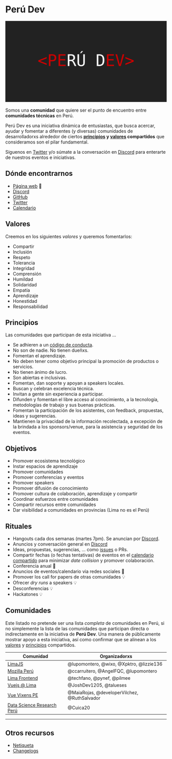 # Perú Dev

![Perú Dev Logo](./logo.svg)

Somos una **comunidad** que quiere ser el punto de encuentro entre **comunidades
técnicas** en Perú.

Perú Dev es una iniciativa dinámica de entusiastas, que busca acercar, ayudar y
fomentar a diferentes (y diversas) comunidades de desarrolladorxs alrededor de
ciertos **[principios](#principios) y [valores](#valores) compartidos** que
consideramos son el pilar fundamental.

Síguenos en [Twitter](https://twitter.com/peru_dev) y/o súmate a la conversación
en [Discord](https://discord.gg/8UhsHq3) para enterarte de nuestros eventos e
iniciativas.

## Dónde encontrarnos

* [Página web](https://peru-dev.org) :construction:
* [Discord](https://discord.gg/8UhsHq3)
* [GitHub](https://github.com/peru-dev)
* [Twitter](https://twitter.com/peru_dev)
* [Calendario](https://calendar.google.com/calendar/embed?src=mvr7nl37090t60ueokhou1gcfc%40group.calendar.google.com&ctz=America%2FLima)

## Valores

Creemos en los siguientes _valores_ y queremos fomentarlos:

* Compartir
* Inclusión
* Respeto
* Tolerancia
* Integridad
* Comprensión
* Humildad
* Solidaridad
* Empatía
* Aprendizaje
* Honestidad
* Responsabilidad

## Principios

Las comunidades que participan de esta iniciativa ...

* Se adhieren a un [código de conducta](https://github.com/peru-dev/codigo-de-conducta).
* No son de nadie. No tienen dueñxs.
* Fomentan el aprendizaje.
* No deben tener como objetivo principal la promoción de productos o servicios.
* No tienen ánimo de lucro.
* Son abiertas e inclusivas.
* Fomentan, dan soporte y apoyan a speakers locales.
* Buscan y celebran excelencia técnica.
* Invitan a gente sin experiencia a participar.
* Difunden y fomentan el libre acceso al conocimiento, a la tecnología,
  metodologías de trabajo y sus buenas prácticas.
* Fomentan la participación de los asistentes, con feedback, propuestas, ideas y
  sugerencias.
* Mantienen la privacidad de la información recolectada, a excepción de la
  brindada a los sponsors/venue, para la asistencia y seguridad de los eventos.

## Objetivos

* Promover ecosistema tecnológico
* Instar espacios de aprendizaje
* Promover comunidades
* Promover conferencias y eventos
* Promover speakers
* Promover difusión de conocimiento
* Promover cultura de colaboración, aprendizaje y compartir
* Coordinar esfuerzos entre comunidades
* Compartir recursos entre comunidades
* Dar visibilidad a comunidades en provincias (Lima no es el Perú)

## Rituales

* Hangouts cada dos semanas (martes 7pm). Se anuncian por [Discord](https://discord.gg/8UhsHq3).
* Anuncios y conversación general en [Discord](https://discord.gg/8UhsHq3)
* Ideas, propuestas, sugerencias, ... como [issues](https://github.com/peru-dev/peru-dev.org/issues/new) o PRs.
* Compartir fechas (o fechas tentativas) de eventos en el
  [calendario compartido](https://calendar.google.com/calendar/embed?src=mvr7nl37090t60ueokhou1gcfc%40group.calendar.google.com&ctz=America%2FLima)
  para minimizar _date collision_ y promover colaboración.
* Conferencia anual :construction:
* Anuncios de eventos/calendario via redes sociales :construction:
* Promover los call for papers de otras comunidades :bulb:
* Ofrecer _dry runs_ a speakers :bulb:
* Desconferencias :bulb:
* Hackatones :bulb:

## Comunidades

Este listado no pretende ser una lista _completa_ de comunidades en Perú, si no
simplemente la lista de las comunidades que participan directa o indirectamente
en la iniciativa de **Perú Dev**. Una manera de públicamente mostrar apoyo a
esta iniciativa, así como confirmar que se alinean a los [valores](#valores) y
[principios](#principios) compartidos.

| Comunidad | Organizadorxs |
|-----------|---------------|
| [LimaJS](https://limajs.org) | @lupomontero, @wixo, @Xpktro, @lizzie136 |
| [Mozilla Perú](http://www.mozilla.pe/) | @ccarruitero, @AngelFQC, @lupomontero |
| [Lima Frontend](https://limafrontend.org/) | @techfano, @pynef, @pilmee |
| [Vuejs @ Lima](https://vuejslima.com/) | @JoshDev1205, @talueses |
| [Vue Vixens PE](https://twitter.com/vuevixensPE) | @MaiaRojas, @developerVilchez, @RuthSalvador |
| [Data Science Research Perú](https://datascience.pe) | @Cuica20 |

***

## Otros recursos

* [Netiqueta](https://es.wikipedia.org/wiki/Netiqueta)
* [Changelogs](https://keepachangelog.com/en/1.0.0/)
